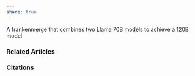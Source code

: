```yaml
---
share: true
---
```


A frankenmerge that combines two Llama 70B models to achieve a 120B model

### Related Articles

### Citations
